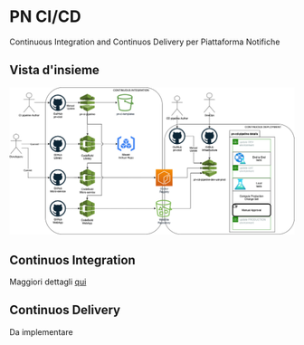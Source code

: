 # PN CI/CD 
Continuous Integration and Continuos Delivery per Piattaforma Notifiche

## Vista d'insieme
![CI/CD layout](docs/layout.drawio.png)

## Continuos Integration
Maggiori dettagli [qui](ci)

## Continuos Delivery
Da implementare

